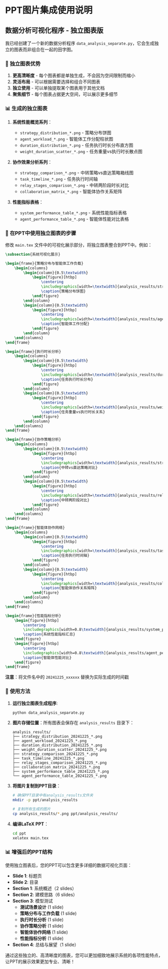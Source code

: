 # PPT图片集成使用说明

## 数据分析可视化程序 - 独立图表版

我已经创建了一个新的数据分析程序 `data_analysis_separate.py`，它会生成独立的图表而非组合在一起的田字图。

### 🎯 **独立图表优势**

1. **更高清晰度** - 每个图表都是单独生成，不会因为空间限制而缩小
2. **灵活布局** - 可以根据需要选择和组合不同图表
3. **独立使用** - 可以单独提取某个图表用于其他文档
4. **聚焦细节** - 每个图表占据更大空间，可以展示更多细节

### 📊 **生成的独立图表**

1. **系统性能概览系列**：
   - `strategy_distribution_*.png` - 策略分布饼图
   - `agent_workload_*.png` - 智能体工作分配柱状图
   - `duration_distribution_*.png` - 任务执行时长分布直方图
   - `weight_duration_scatter_*.png` - 任务重量vs执行时长散点图

2. **协作效果分析系列**：
   - `strategy_comparison_*.png` - 中转策略vs直达策略箱线图
   - `task_timeline_*.png` - 任务执行时间轴
   - `relay_stages_comparison_*.png` - 中转两阶段时长对比
   - `collaboration_matrix_*.png` - 智能体协作关系矩阵

3. **性能指标表格**：
   - `system_performance_table_*.png` - 系统性能指标表格
   - `agent_performance_table_*.png` - 智能体性能对比表格

### 📝 **在PPT中使用独立图表的步骤**

修改 `main.tex` 文件中的可视化展示部分，将独立图表整合到PPT中。例如：

```latex
\subsection{系统可视化展示}

\begin{frame}{策略分布与智能体工作负载}
    \begin{columns}
        \begin{column}{0.5\textwidth}
            \begin{figure}[htbp]
                \centering
                \includegraphics[width=\textwidth]{analysis_results/strategy_distribution_20241225_xxxxxx.png}
                \caption{策略分布饼图}
            \end{figure}
        \end{column}
        \begin{column}{0.5\textwidth}
            \begin{figure}[htbp]
                \centering
                \includegraphics[width=\textwidth]{analysis_results/agent_workload_20241225_xxxxxx.png}
                \caption{智能体工作分配}
            \end{figure}
        \end{column}
    \end{columns}
\end{frame}

\begin{frame}{执行时长分析}
    \begin{columns}
        \begin{column}{0.5\textwidth}
            \begin{figure}[htbp]
                \centering
                \includegraphics[width=\textwidth]{analysis_results/duration_distribution_20241225_xxxxxx.png}
                \caption{任务执行时长分布}
            \end{figure}
        \end{column}
        \begin{column}{0.5\textwidth}
            \begin{figure}[htbp]
                \centering
                \includegraphics[width=\textwidth]{analysis_results/weight_duration_scatter_20241225_xxxxxx.png}
                \caption{任务重量vs执行时长关系}
            \end{figure}
        \end{column}
    \end{columns}
\end{frame}

\begin{frame}{协作策略分析}
    \begin{columns}
        \begin{column}{0.5\textwidth}
            \begin{figure}[htbp]
                \centering
                \includegraphics[width=\textwidth]{analysis_results/strategy_comparison_20241225_xxxxxx.png}
                \caption{中转vs直达策略对比}
            \end{figure}
        \end{column}
        \begin{column}{0.5\textwidth}
            \begin{figure}[htbp]
                \centering
                \includegraphics[width=\textwidth]{analysis_results/relay_stages_comparison_20241225_xxxxxx.png}
                \caption{中转两阶段对比}
            \end{figure}
        \end{column}
    \end{columns}
\end{frame}

\begin{frame}{智能体协作网络}
    \begin{columns}
        \begin{column}{0.5\textwidth}
            \begin{figure}[htbp]
                \centering
                \includegraphics[width=\textwidth]{analysis_results/task_timeline_20241225_xxxxxx.png}
                \caption{任务执行时间轴}
            \end{figure}
        \end{column}
        \begin{column}{0.5\textwidth}
            \begin{figure}[htbp]
                \centering
                \includegraphics[width=\textwidth]{analysis_results/collaboration_matrix_20241225_xxxxxx.png}
                \caption{智能体协作关系矩阵}
            \end{figure}
        \end{column}
    \end{columns}
\end{frame}

\begin{frame}{性能指标分析}
    \begin{figure}[htbp]
        \centering
        \includegraphics[width=0.8\textwidth]{analysis_results/system_performance_table_20241225_xxxxxx.png}
        \caption{系统性能指标汇总}
    \end{figure}
    \begin{figure}[htbp]
        \centering
        \includegraphics[width=0.8\textwidth]{analysis_results/agent_performance_table_20241225_xxxxxx.png}
        \caption{智能体性能对比}
    \end{figure}
\end{frame}
```

**注意**：将文件名中的 `20241225_xxxxxx` 替换为实际生成的时间戳

### 🔧 **使用方法**

1. **运行独立图表生成程序**:
   ```bash
   python data_analysis_separate.py
   ```

2. **图片存储位置**：所有图表会保存在 `analysis_results` 目录下：
   ```
   analysis_results/
   ├── strategy_distribution_20241225_*.png
   ├── agent_workload_20241225_*.png
   ├── duration_distribution_20241225_*.png
   ├── weight_duration_scatter_20241225_*.png
   ├── strategy_comparison_20241225_*.png
   ├── task_timeline_20241225_*.png
   ├── relay_stages_comparison_20241225_*.png
   ├── collaboration_matrix_20241225_*.png
   ├── system_performance_table_20241225_*.png
   └── agent_performance_table_20241225_*.png
   ```

3. **将图片复制到PPT目录**：
   ```bash
   # 确保PPT目录中有analysis_results文件夹
   mkdir -p ppt/analysis_results
   
   # 复制所有生成的图片
   cp analysis_results/*.png ppt/analysis_results/
   ```

4. **编译LaTeX PPT**：
   ```bash
   cd ppt
   xelatex main.tex
   ```

### 📊 **增强后的PPT结构**

使用独立图表后，您的PPT可以包含更多详细的数据可视化页面：

- **Slide 1**: 标题页
- **Slide 2**: 目录
- **Section 1**: 系统概述（2 slides）
- **Section 2**: 建模思路（6 slides）
- **Section 3**: 模型测试
  - **测试场景设计** (1 slide)
  - **策略分布与工作负载** (1 slide)
  - **执行时长分析** (1 slide)
  - **协作策略分析** (1 slide)
  - **智能体协作网络** (1 slide)
  - **性能指标分析** (1 slide)
- **Section 4**: 总结与展望（1 slide）

通过这些独立的、高清晰度的图表，您可以更加细致地展示系统的各项性能特点，让PPT的展示效果更加专业、清晰！